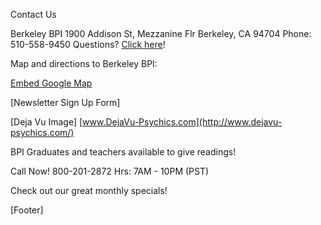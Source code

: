 Contact Us

Berkeley BPI
1900 Addison St, Mezzanine Flr
Berkeley, CA 94704
Phone: 510-558-9450
Questions? [Click here](https://de102.infusionsoft.com/app/page/na18)!

Map and directions to Berkeley BPI:

[Embed Google Map](https://www.google.com/maps/place/Berkeley+Psychic+Institute/@37.870473,-122.27258,15z/data=!4m5!3m4!1s0x0:0xb8176db8382ef88c!8m2!3d37.870473!4d-122.2725805?hl=en-US)

[Newsletter Sign Up Form]

[Deja Vu Image]
[www.DejaVu-Psychics.com](http://www.dejavu-psychics.com/)

BPI Graduates and teachers available to give readings!

Call Now! 800-201-2872
Hrs: 7AM - 10PM (PST)

Check out our great monthly specials!

[Footer]